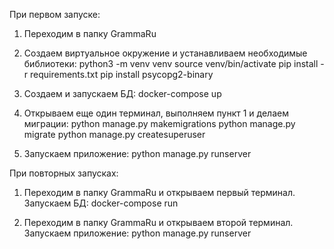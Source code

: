 При первом запуске:
1. Переходим в папку GrammaRu

2. Создаем виртуальное окружение и устанавливаем необходимые библиотеки:
python3 -m venv venv
source venv/bin/activate
pip install -r requirements.txt
pip install psycopg2-binary

3. Создаем и запускаем БД:
docker-compose up

4. Открываем еще один терминал, выполняем пункт 1 и делаем миграции:
python manage.py makemigrations
python manage.py migrate
python manage.py createsuperuser

5. Запускаем приложение:
python manage.py runserver


При повторных запусках:
1. Переходим в папку GrammaRu и открываем первый терминал. Запускаем БД:
docker-compose run

2. Переходим в папку GrammaRu и открываем второй терминал. Запускаем приложение:
python manage.py runserver
